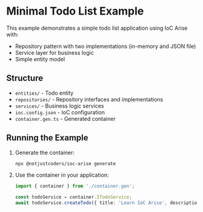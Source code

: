 # Minimal Todo List Example

This example demonstrates a simple todo list application using IoC Arise with:

- Repository pattern with two implementations (in-memory and JSON file)
- Service layer for business logic
- Simple entity model

## Structure

- `entities/` - Todo entity
- `repositories/` - Repository interfaces and implementations
- `services/` - Business logic services
- `ioc.config.json` - IoC configuration
- `container.gen.ts` - Generated container

## Running the Example

1. Generate the container:
   ```bash
   npx @notjustcoders/ioc-arise generate
   ```

2. Use the container in your application:
   ```typescript
   import { container } from './container.gen';
   
   const todoService = container.ITodoService;
   await todoService.createTodo({ title: 'Learn IoC Arise', description: 'Study dependency injection' });
   ```